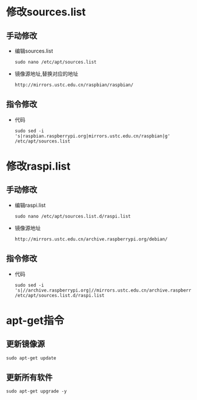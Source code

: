 # 修改sources.list
## 手动修改
- 编辑sources.list
    ```
    sudo nano /etc/apt/sources.list
    ```
- 镜像源地址,替换对应的地址
    ```
    http://mirrors.ustc.edu.cn/raspbian/raspbian/
    ```
## 指令修改
- 代码
    ```
    sudo sed -i 's|raspbian.raspberrypi.org|mirrors.ustc.edu.cn/raspbian|g' /etc/apt/sources.list
    ```
# 修改raspi.list
## 手动修改
- 编辑raspi.list
    ```
    sudo nano /etc/apt/sources.list.d/raspi.list
    ```
- 镜像源地址
    ```
    http://mirrors.ustc.edu.cn/archive.raspberrypi.org/debian/
    ```
## 指令修改
- 代码
    ```
    sudo sed -i 's|//archive.raspberrypi.org|//mirrors.ustc.edu.cn/archive.raspberrypi.org|g' /etc/apt/sources.list.d/raspi.list
    ```
# apt-get指令
## 更新镜像源
```
sudo apt-get update
```
## 更新所有软件
```
sudo apt-get upgrade -y
```